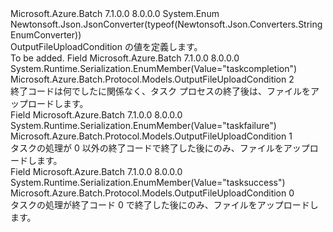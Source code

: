 <Type Name="OutputFileUploadCondition" FullName="Microsoft.Azure.Batch.Protocol.Models.OutputFileUploadCondition">
  <TypeSignature Language="C#" Value="public enum OutputFileUploadCondition" />
  <TypeSignature Language="ILAsm" Value=".class public auto ansi sealed OutputFileUploadCondition extends System.Enum" />
  <TypeSignature Language="DocId" Value="T:Microsoft.Azure.Batch.Protocol.Models.OutputFileUploadCondition" />
  <TypeSignature Language="VB.NET" Value="Public Enum OutputFileUploadCondition" />
  <TypeSignature Language="F#" Value="type OutputFileUploadCondition = " />
  <AssemblyInfo>
    <AssemblyName>Microsoft.Azure.Batch</AssemblyName>
    <AssemblyVersion>7.1.0.0</AssemblyVersion>
    <AssemblyVersion>8.0.0.0</AssemblyVersion>
  </AssemblyInfo>
  <Base>
    <BaseTypeName>System.Enum</BaseTypeName>
  </Base>
  <Attributes>
    <Attribute>
      <AttributeName>Newtonsoft.Json.JsonConverter(typeof(Newtonsoft.Json.Converters.StringEnumConverter))</AttributeName>
    </Attribute>
  </Attributes>
  <Docs>
    <summary>
            OutputFileUploadCondition の値を定義します。
            </summary>
    <remarks>To be added.</remarks>
  </Docs>
  <Members>
    <Member MemberName="TaskCompletion">
      <MemberSignature Language="C#" Value="TaskCompletion" />
      <MemberSignature Language="ILAsm" Value=".field public static literal valuetype Microsoft.Azure.Batch.Protocol.Models.OutputFileUploadCondition TaskCompletion = int32(2)" />
      <MemberSignature Language="DocId" Value="F:Microsoft.Azure.Batch.Protocol.Models.OutputFileUploadCondition.TaskCompletion" />
      <MemberSignature Language="VB.NET" Value="TaskCompletion" />
      <MemberSignature Language="F#" Value="TaskCompletion = 2" Usage="Microsoft.Azure.Batch.Protocol.Models.OutputFileUploadCondition.TaskCompletion" />
      <MemberType>Field</MemberType>
      <AssemblyInfo>
        <AssemblyName>Microsoft.Azure.Batch</AssemblyName>
        <AssemblyVersion>7.1.0.0</AssemblyVersion>
        <AssemblyVersion>8.0.0.0</AssemblyVersion>
      </AssemblyInfo>
      <Attributes>
        <Attribute>
          <AttributeName>System.Runtime.Serialization.EnumMember(Value="taskcompletion")</AttributeName>
        </Attribute>
      </Attributes>
      <ReturnValue>
        <ReturnType>Microsoft.Azure.Batch.Protocol.Models.OutputFileUploadCondition</ReturnType>
      </ReturnValue>
      <MemberValue>2</MemberValue>
      <Docs>
        <summary>
            終了コードは何でしたに関係なく、タスク プロセスの終了後は、ファイルをアップロードします。
            </summary>
      </Docs>
    </Member>
    <Member MemberName="TaskFailure">
      <MemberSignature Language="C#" Value="TaskFailure" />
      <MemberSignature Language="ILAsm" Value=".field public static literal valuetype Microsoft.Azure.Batch.Protocol.Models.OutputFileUploadCondition TaskFailure = int32(1)" />
      <MemberSignature Language="DocId" Value="F:Microsoft.Azure.Batch.Protocol.Models.OutputFileUploadCondition.TaskFailure" />
      <MemberSignature Language="VB.NET" Value="TaskFailure" />
      <MemberSignature Language="F#" Value="TaskFailure = 1" Usage="Microsoft.Azure.Batch.Protocol.Models.OutputFileUploadCondition.TaskFailure" />
      <MemberType>Field</MemberType>
      <AssemblyInfo>
        <AssemblyName>Microsoft.Azure.Batch</AssemblyName>
        <AssemblyVersion>7.1.0.0</AssemblyVersion>
        <AssemblyVersion>8.0.0.0</AssemblyVersion>
      </AssemblyInfo>
      <Attributes>
        <Attribute>
          <AttributeName>System.Runtime.Serialization.EnumMember(Value="taskfailure")</AttributeName>
        </Attribute>
      </Attributes>
      <ReturnValue>
        <ReturnType>Microsoft.Azure.Batch.Protocol.Models.OutputFileUploadCondition</ReturnType>
      </ReturnValue>
      <MemberValue>1</MemberValue>
      <Docs>
        <summary>
            タスクの処理が 0 以外の終了コードで終了した後にのみ、ファイルをアップロードします。
            </summary>
      </Docs>
    </Member>
    <Member MemberName="TaskSuccess">
      <MemberSignature Language="C#" Value="TaskSuccess" />
      <MemberSignature Language="ILAsm" Value=".field public static literal valuetype Microsoft.Azure.Batch.Protocol.Models.OutputFileUploadCondition TaskSuccess = int32(0)" />
      <MemberSignature Language="DocId" Value="F:Microsoft.Azure.Batch.Protocol.Models.OutputFileUploadCondition.TaskSuccess" />
      <MemberSignature Language="VB.NET" Value="TaskSuccess" />
      <MemberSignature Language="F#" Value="TaskSuccess = 0" Usage="Microsoft.Azure.Batch.Protocol.Models.OutputFileUploadCondition.TaskSuccess" />
      <MemberType>Field</MemberType>
      <AssemblyInfo>
        <AssemblyName>Microsoft.Azure.Batch</AssemblyName>
        <AssemblyVersion>7.1.0.0</AssemblyVersion>
        <AssemblyVersion>8.0.0.0</AssemblyVersion>
      </AssemblyInfo>
      <Attributes>
        <Attribute>
          <AttributeName>System.Runtime.Serialization.EnumMember(Value="tasksuccess")</AttributeName>
        </Attribute>
      </Attributes>
      <ReturnValue>
        <ReturnType>Microsoft.Azure.Batch.Protocol.Models.OutputFileUploadCondition</ReturnType>
      </ReturnValue>
      <MemberValue>0</MemberValue>
      <Docs>
        <summary>
            タスクの処理が終了コード 0 で終了した後にのみ、ファイルをアップロードします。
            </summary>
      </Docs>
    </Member>
  </Members>
</Type>